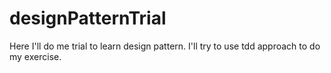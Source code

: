 # designPatternTrial
Here I'll do me trial to learn design pattern.
I'll try to use tdd approach to do my exercise.
